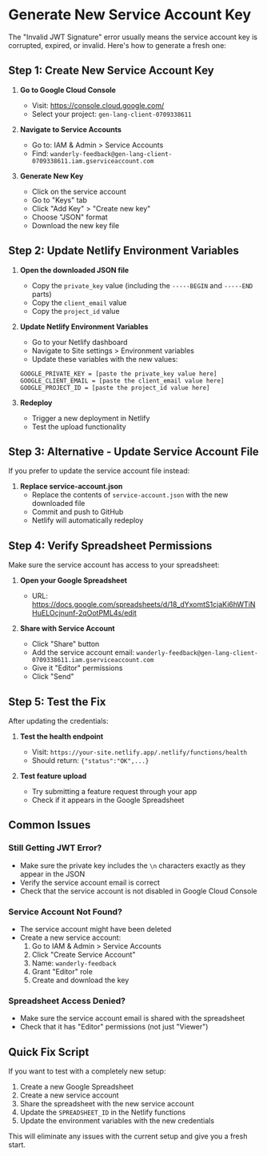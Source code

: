 # Generate New Service Account Key

The "Invalid JWT Signature" error usually means the service account key is corrupted, expired, or invalid. Here's how to generate a fresh one:

## Step 1: Create New Service Account Key

1. **Go to Google Cloud Console**
   - Visit: https://console.cloud.google.com/
   - Select your project: `gen-lang-client-0709338611`

2. **Navigate to Service Accounts**
   - Go to: IAM & Admin > Service Accounts
   - Find: `wanderly-feedback@gen-lang-client-0709338611.iam.gserviceaccount.com`

3. **Generate New Key**
   - Click on the service account
   - Go to "Keys" tab
   - Click "Add Key" > "Create new key"
   - Choose "JSON" format
   - Download the new key file

## Step 2: Update Netlify Environment Variables

1. **Open the downloaded JSON file**
   - Copy the `private_key` value (including the `-----BEGIN` and `-----END` parts)
   - Copy the `client_email` value
   - Copy the `project_id` value

2. **Update Netlify Environment Variables**
   - Go to your Netlify dashboard
   - Navigate to Site settings > Environment variables
   - Update these variables with the new values:

   ```
   GOOGLE_PRIVATE_KEY = [paste the private_key value here]
   GOOGLE_CLIENT_EMAIL = [paste the client_email value here]
   GOOGLE_PROJECT_ID = [paste the project_id value here]
   ```

3. **Redeploy**
   - Trigger a new deployment in Netlify
   - Test the upload functionality

## Step 3: Alternative - Update Service Account File

If you prefer to update the service account file instead:

1. **Replace service-account.json**
   - Replace the contents of `service-account.json` with the new downloaded file
   - Commit and push to GitHub
   - Netlify will automatically redeploy

## Step 4: Verify Spreadsheet Permissions

Make sure the service account has access to your spreadsheet:

1. **Open your Google Spreadsheet**
   - URL: https://docs.google.com/spreadsheets/d/18_dYxomtS1cjaKi6hWTiNHuELOcjnunf-2qOotPML4s/edit

2. **Share with Service Account**
   - Click "Share" button
   - Add the service account email: `wanderly-feedback@gen-lang-client-0709338611.iam.gserviceaccount.com`
   - Give it "Editor" permissions
   - Click "Send"

## Step 5: Test the Fix

After updating the credentials:

1. **Test the health endpoint**
   - Visit: `https://your-site.netlify.app/.netlify/functions/health`
   - Should return: `{"status":"OK",...}`

2. **Test feature upload**
   - Try submitting a feature request through your app
   - Check if it appears in the Google Spreadsheet

## Common Issues

### Still Getting JWT Error?
- Make sure the private key includes the `\n` characters exactly as they appear in the JSON
- Verify the service account email is correct
- Check that the service account is not disabled in Google Cloud Console

### Service Account Not Found?
- The service account might have been deleted
- Create a new service account:
  1. Go to IAM & Admin > Service Accounts
  2. Click "Create Service Account"
  3. Name: `wanderly-feedback`
  4. Grant "Editor" role
  5. Create and download the key

### Spreadsheet Access Denied?
- Make sure the service account email is shared with the spreadsheet
- Check that it has "Editor" permissions (not just "Viewer")

## Quick Fix Script

If you want to test with a completely new setup:

1. Create a new Google Spreadsheet
2. Create a new service account
3. Share the spreadsheet with the new service account
4. Update the `SPREADSHEET_ID` in the Netlify functions
5. Update the environment variables with the new credentials

This will eliminate any issues with the current setup and give you a fresh start.
